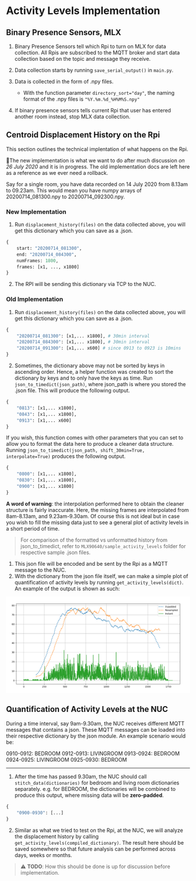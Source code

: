 # Activity Levels Implementation

## Binary Presence Sensors, MLX

1. Binary Presence Sensors tell which Rpi to turn on MLX for data collection. All Rpis are subscribed to the MQTT broker and start data collection based on the topic and message they receive.
2. Data collection starts by running `save_serial_output()` in `main.py`.
3. Data is collected in the form of .npy files.

   - With the function parameter `directory_sort="day"`, the naming format of the .npy files is `"%Y.%m.%d_%H%M%S.npy"`

4. If binary presence sensors tells current Rpi that user has entered another room instead, stop MLX data collection.

## Centroid Displacement History on the Rpi

This section outlines the technical implentation of what happens on the Rpi.

🌟The new implementation is what we want to do after much discussion _on 26 July 2020_ and it is in progress. The old implementation docs are left here as a reference as we ever need a rollback.

Say for a single room, you have data recorded on 14 July 2020 from 8.13am to 09.23am. This would mean you have numpy arrays of 20200714_081300.npy to 20200714_092300.npy.

### New Implementation

1. Run `displacement_history(files)` on the data collected above, you will get this dictionary which you can save as a .json.

```python
{
    start: "20200714_081300",
    end: "20200714_084300",
    numFrames: 1800,
    frames: [x1, ..., x1800]
}
```

2. The RPI will be sending this dictionary via TCP to the NUC. 

### Old Implementation

1. Run `displacement_history(files)` on the data collected above, you will get this dictionary which you can save as a .json.

```python
{
    "20200714_081300": [x1,... x1800], # 30min interval
    "20200714_084300": [x1,... x1800], # 30min interval
    "20200714_091300": [x1,... x600] # since 0913 to 0923 is 10mins
}
```

2. Sometimes, the dictionary above may not be sorted by keys in ascending order. Hence, a helper function was created to sort the dictionary by keys and to only have the keys as time. Run `json_to_timedict(json_path)`, where json_path is where you stored the .json file. This will produce the following output.

```python
{
    "0813": [x1,... x1800],
    "0843": [x1,... x1800],
    "0913": [x1,... x600]
}
```

If you wish, this function comes with other parameters that you can set to allow you to format the data here to produce a cleaner data structure. Running `json_to_timedict(json_path, shift_30min=True, interpolate=True)` produces the following output.

```python
{
    "0800": [x1,... x1800],
    "0830": [x1,... x1800],
    "0900": [x1,... x1800]
}
```

**A word of warning**: the interpolation performed here to obtain the cleaner structure is fairly inaccurate. Here, the missing frames are interpolated from 8am-8.13am, and 9.23am-9.30am. Of course this is not ideal but in case you wish to fill the missing data just to see a general plot of activity levels in a short period of time.

> For comparison of the formatted vs unformatted history from json_to_timedict, refer to `MLX90640/sample_activity_levels` folder for respective sample .json files.

1. This json file will be encoded and be sent by the Rpi as a MQTT message to the NUC.
2. With the dictionary from the json file itself, we can make a simple plot of quantification of activity levels by running `get_activity_levels(dict)`. An example of the output is shown as such:

![](screenshots/activity_levels_over_30mins.png)

## Quantification of Activity Levels at the NUC

During a time interval, say 9am-9.30am, the NUC receives different MQTT messages that contains a json. These MQTT messages can be loaded into their respective dictionary by the json module. An example scenario would be:

0910-0912: BEDROOM
0912-0913: LIVINGROOM
0913-0924: BEDROOM
0924-0925: LIVINGROOM
0925-0930: BEDROOM

---

1. After the time has passed 9.30am, the NUC should call `stitch_data(dictionaries)` for bedroom and living room dictionaries separately. e.g. for BEDROOM, the dictionaries will be combined to produce this output, where missing data will be **zero-padded**.

```python
{
    "0900-0930": [...]
}
```

2. Similar as what we tried to test on the Rpi, at the NUC, we will analyze the displacement history by calling `get_activity_levels(compiled_dictionary)`. The result here should be saved somewhere so that future analysis can be performed across days, weeks or months.

> ⚠️ **TODO**: How this should be done is up for discussion before implementation.
